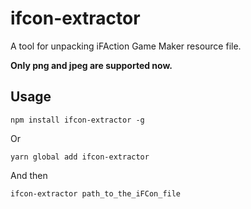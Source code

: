 # ifcon-extractor

A tool for unpacking iFAction Game Maker resource file.

**Only png and jpeg are supported now.**

## Usage

```shell
npm install ifcon-extractor -g
```

Or

```shell
yarn global add ifcon-extractor
```

And then

```shell
ifcon-extractor path_to_the_iFCon_file
```
